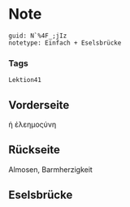 # Note
```
guid: N`%4F_;jIz
notetype: Einfach + Eselsbrücke
```

### Tags
```
Lektion41
```

## Vorderseite
ἡ ἐλεημοςύνη

## Rückseite
Almosen, Barmherzigkeit

## Eselsbrücke

